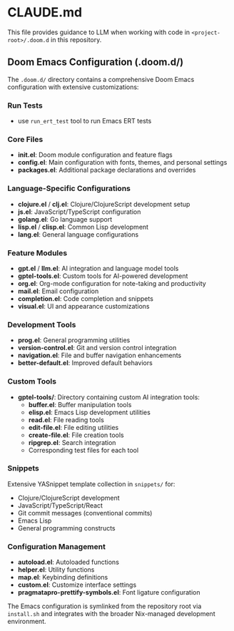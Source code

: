 # CLAUDE.md

This file provides guidance to LLM when working with code in `<project-root>/.doom.d` in this repository.

## Doom Emacs Configuration (.doom.d/)

The `.doom.d/` directory contains a comprehensive Doom Emacs configuration with extensive customizations:

### Run Tests
- use `run_ert_test` tool to run Emacs ERT tests

### Core Files
- **init.el**: Doom module configuration and feature flags
- **config.el**: Main configuration with fonts, themes, and personal settings
- **packages.el**: Additional package declarations and overrides

### Language-Specific Configurations
- **clojure.el** / **clj.el**: Clojure/ClojureScript development setup
- **js.el**: JavaScript/TypeScript configuration
- **golang.el**: Go language support
- **lisp.el** / **clisp.el**: Common Lisp development
- **lang.el**: General language configurations

### Feature Modules
- **gpt.el** / **llm.el**: AI integration and language model tools
- **gptel-tools.el**: Custom tools for AI-powered development
- **org.el**: Org-mode configuration for note-taking and productivity
- **mail.el**: Email configuration
- **completion.el**: Code completion and snippets
- **visual.el**: UI and appearance customizations

### Development Tools
- **prog.el**: General programming utilities
- **version-control.el**: Git and version control integration
- **navigation.el**: File and buffer navigation enhancements
- **better-default.el**: Improved default behaviors

### Custom Tools
- **gptel-tools/**: Directory containing custom AI integration tools:
  - **buffer.el**: Buffer manipulation tools
  - **elisp.el**: Emacs Lisp development utilities
  - **read.el**: File reading tools
  - **edit-file.el**: File editing utilities
  - **create-file.el**: File creation tools
  - **ripgrep.el**: Search integration
  - Corresponding test files for each tool

### Snippets
Extensive YASnippet template collection in `snippets/` for:
- Clojure/ClojureScript development
- JavaScript/TypeScript/React
- Git commit messages (conventional commits)
- Emacs Lisp
- General programming constructs

### Configuration Management
- **autoload.el**: Autoloaded functions
- **helper.el**: Utility functions
- **map.el**: Keybinding definitions
- **custom.el**: Customize interface settings
- **pragmatapro-prettify-symbols.el**: Font ligature configuration

The Emacs configuration is symlinked from the repository root via `install.sh` and integrates with the broader Nix-managed development environment.
